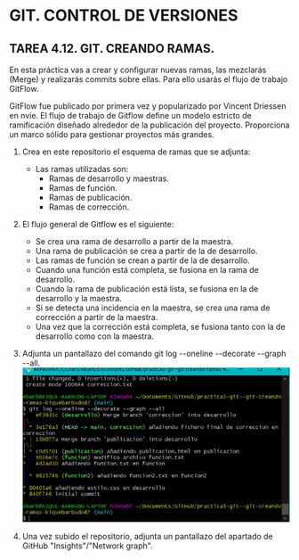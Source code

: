 # GIT. CONTROL DE VERSIONES

## TAREA 4.12. GIT. CREANDO RAMAS.  

En esta práctica vas a crear y configurar nuevas ramas, las mezclarás (Merge) y realizarás commits sobre ellas. Para ello usarás el flujo de trabajo GitFlow.

GitFlow fue publicado por primera vez y popularizado por Vincent Driessen en nvie. El flujo de trabajo de Gitflow define un modelo estricto de ramificación diseñado alrededor de la publicación del proyecto. Proporciona un marco sólido para gestionar proyectos más grandes.

1. Crea en este repositorio el esquema de ramas que se adjunta:
    - Las ramas utilizadas son: 
        - Ramas de desarrollo y maestras.
        - Ramas de función.
        - Ramas de publicación.
        - Ramas de corrección.  

2. El flujo general de Gitflow es el siguiente:
    - Se crea una rama de desarrollo a partir de la maestra.
    - Una rama de publicación se crea a partir de la de desarrollo.
    - Las ramas de función se crean a partir de la de desarrollo.
    - Cuando una función está completa, se fusiona en la rama de desarrollo.
    - Cuando la rama de publicación está lista, se fusiona en la de desarrollo y la maestra.
    - Si se detecta una incidencia en la maestra, se crea una rama de corrección a partir de la maestra.
    - Una vez que la corrección está completa, se fusiona tanto con la de desarrollo como con la maestra.  

3. Adjunta un pantallazo del comando git log --oneline --decorate --graph --all.  
    ![Comando Git log](img/Captura1.JPG)

4. Una vez subido el repositorio, adjunta un pantallazo del apartado de GitHub "Insights"/"Network graph".
